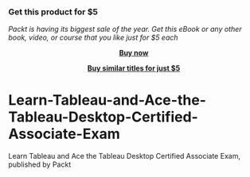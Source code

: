 
### Get this product for $5

<i>Packt is having its biggest sale of the year. Get this eBook or any other book, video, or course that you like just for $5 each</i>


<b><p align='center'>[Buy now](https://packt.link/9781801813235)</p></b>


<b><p align='center'>[Buy similar titles for just $5](https://subscription.packtpub.com/search)</p></b>


# Learn-Tableau-and-Ace-the-Tableau-Desktop-Certified-Associate-Exam
Learn Tableau and Ace the Tableau Desktop Certified Associate Exam, published by Packt

